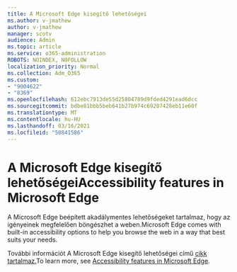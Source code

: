 ```yaml
---
title: A Microsoft Edge kisegítő lehetőségei
ms.author: v-jmathew
author: v-jmathew
manager: scotv
audience: Admin
ms.topic: article
ms.service: o365-administration
ROBOTS: NOINDEX, NOFOLLOW
localization_priority: Normal
ms.collection: Adm_O365
ms.custom:
- "9004622"
- "8369"
ms.openlocfilehash: 612ebc7913de55d25804789d9fded4291ead6dcc
ms.sourcegitcommit: bdbe81bbb5beb641b27b974c69207428eb11e60f
ms.translationtype: MT
ms.contentlocale: hu-HU
ms.lasthandoff: 03/16/2021
ms.locfileid: "50841586"
---
```

# <a name="accessibility-features-in-microsoft-edge"></a><span data-ttu-id="fd4a9-102">A Microsoft Edge kisegítő lehetőségei</span><span class="sxs-lookup"><span data-stu-id="fd4a9-102">Accessibility features in Microsoft Edge</span></span>

<span data-ttu-id="fd4a9-103">A Microsoft Edge beépített akadálymentes lehetőségeket tartalmaz, hogy az igényeinek megfelelően böngészhet a weben.</span><span class="sxs-lookup"><span data-stu-id="fd4a9-103">Microsoft Edge comes with built-in accessibility options to help you browse the web in a way that best suits your needs.</span></span>

<span data-ttu-id="fd4a9-104">További információt A Microsoft Edge kisegítő lehetőségei című [cikk tartalmaz.](https://go.microsoft.com/fwlink/?linkid=2153648)</span><span class="sxs-lookup"><span data-stu-id="fd4a9-104">To learn more, see [Accessibility features in Microsoft Edge](https://go.microsoft.com/fwlink/?linkid=2153648).</span></span>
